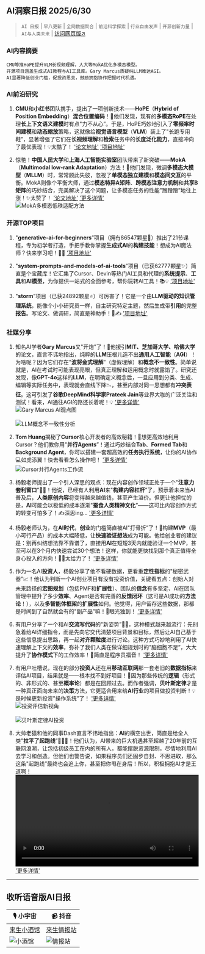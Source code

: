 ## AI洞察日报 2025/6/30

>  `AI 日报` | `早八更新` | `全网数据聚合` | `前沿科学探索` | `行业自由发声` | `开源创新力量` | `AI与人类未来` | [访问网页版↗️](https://ai.hubtoday.app/)



### **AI内容摘要**

```
CMU等推HoPE提升VLM长视频理解，人大等MokA优化多模态模型。
开源项目涵盖生成式AI教程与AI工具库。Gary Marcus质疑纯LLM难达AGI。
AI显著降低创业门槛，促投资思变，鼓励拥抱协作把握时代机遇。
```



### AI前沿研究

1.  **CMU**和**小红书**团队携手，提出了一项创新技术——**HoPE**（**Hybrid of Position Embedding**）**混合位置编码**！🚀他们发现，现有的**多模态RoPE**在处理**长上下文语义建模**时有点"力不从心”。于是，HoPE巧妙地引入了**零频率时间建模**和**动态缩放**策略，这就像给**视觉语言模型**（**VLM**）装上了"长跑专用鞋”，显著增强了它们在**长视频理解**和**检索**任务中的**长度泛化能力**，直接冲向了最优表现！💡太酷了！ ['论文地址'](https://arxiv.org/pdf/2505.20444) ['项目地址'](https://github.com/hrlics/HoPE)

2.  惊艳！**中国人民大学**和**上海人工智能实验室**团队带来了新突破——**MokA**（**Multimodal low-rank Adaptation**）方法！🤯他们发现，微调**多模态大模型**（**MLLM**）时，常常顾此失彼，忽视了**单模态独立建模**和**模态间交互**的平衡。MokA则像个平衡大师，通过**模态特异A矩阵**、**跨模态注意力机制**和**共享B矩阵**的巧妙结合，完美解决了这个问题，让多模态任务的性能"蹭蹭蹭”地往上涨！✨太赞了！ ['论文地址'](https://arxiv.org/abs/2506.05191) ['更多详情'](https://gewu-lab.github.io/MokA)
    <br/> ![MokA多模态低秩适配方法](https://image.jiqizhixin.com/uploads/editor/a4a4af71-986e-4159-882c-9899b5bff/640.png) <br/>

### 开源TOP项目

1.  "**generative-ai-for-beginners**”项目（拥有86547颗星🌟）推出了21节课程，专为初学者打造，手把手教你掌握**生成式AI**的**构建技能**！想成为AI魔法师？快来学习吧！💪✨ ['项目地址'](https://github.com/microsoft/generative-ai-for-beginners)

2.  "**system-prompts-and-models-of-ai-tools**”项目（已获62777颗星✨）简直是个宝藏库！它汇集了Cursor、Devin等热门AI工具和代理的**系统提示**、**工具**和**AI模型**，为你提供一站式的全面参考，帮你玩转AI工具！📚💡 ['项目地址'](https://github.com/x1xhlol/system-prompts-and-models-of-ai-tools)

3.  "**storm**”项目（已获24892颗星⭐）可厉害了！它是一个由**LLM驱动的知识管理系统**，能像个小小研究员一样，自主研究特定主题，然后生成带**引用**的完整**报告**。写论文、做调研，简直是神助手！🧠✍️ ['项目地址'](https://github.com/stanford-oval/storm)

### 社媒分享

1.  知名AI学者**Gary Marcus**又"开炮”了！🤔他援引**MIT、芝加哥大学、哈佛大学**的论文，直言不讳地指出，纯粹的**LLM**压根儿造不出**通用人工智能**（**AGI**）！为啥呢？因为它们存在"**波将金式理解**”（虚假理解）和**概念不一致性**。简单说就是，AI在考试时可能表现亮眼，但真正理解和运用概念时就露馅了。研究还发现，像**GPT-4o**这样的**LLM**，在明确定义概念后，一旦应用到分类、生成、编辑等实际任务中，表现就会直线下降📉，甚至内部对同一思想都有**冲突表征**。这可引发了**谷歌DeepMind科学家Prateek Jain**等业界大咖的广泛关注和测试！看来，AI通往AGI的路还长着呢！💡 ['更多详情'](https://www.jiqizhixin.com/articles/2025-06-29-5)
    <br/> ![Gary Marcus AI观点图](https://image.jiqizhixin.com/uploads/editor/e72097cc-e856-4597-a0ec-c2b31246e3e/640.png) <br/>
    <br/> ![LLM概念不一致性分析](https://image.jiqizhixin.com/uploads/editor/d3e2a41e-6387-466a-88c6-a4c55621ae40/640.png) <br/>

2.  **Tom Huang**揭秘了**Cursor**核心开发者的高效秘籍！🚀想更高效地利用Cursor？他们教你用"**并行Agents**”！通过巧妙结合**Tab**、**Formed Tab**和**Background Agent**，你可以搭建一套超高效的**任务执行系统**，让你的AI协作💻如虎添翼！快去看看怎么操作吧！ ['更多详情'](https://x.com/tuturetom/status/1939321864200888536)
    <br/> ![Cursor并行Agents工作流](https://pbs.twimg.com/media/Guna8_wW4AAkmqU?format=jpg&name=orig) <br/>

3.  杨毅老师提出了一个引人深思的观点：现在内容创作领域正处于一个"**注意力套利窗口**”😮‍💨！他说，已经有人利用**AI**来"**构建内容杠杆**”了，预示着未来当AI普及后，**人类原创内容**将变得越来越值钱，甚至产生溢价。但更让他担忧的是，**AI**可能会以极低的成本逐渐"**蚕食人类精神文化**”——这可比内容创作方式的转变可怕多了！✍️深思ing... ['更多详情'](https://x.com/Yangyixxxx/status/1939318396111430096)

4.  杨毅老师认为，在**AI时代**，**创业**的门槛简直被AI"打骨折”了！💸构建**MVP**（最小可行产品）的成本大幅降低，让**快速验证想法**成为可能。他给创业者的建议是：别再纠结想法靠不靠谱了，直接用**AI**在短短3天内就能验证一个MVP，甚至可以在3个月内快速尝试30个想法！这样，你就能更快找到那个真正值得全身心投入的方向！🚀💡太给力了！ ['更多详情'](https://x.com/Yangyixxxx/status/1939278373978857614)

5.  作为一名AI**投资人**，杨毅分享了他不看硬数据，更看重**定性指标**的"秘密武器”📈！他认为判断一个AI创业项目有没有投资价值，关键看五点：创始人对未来路径的**宏图规划**（包括PMF和**扩展性**）、团队的**信念**有多坚定、AI在团队管理中提升了多少**效率**、Agent是否有完善的**反馈闭环**（这可是AI成功的**方法论**！），以及**多智能体框架**的**扩展性**如何。他觉得，用户留存这些数据，那都是时间到了自然就会有的"副产品”嘛！🎯眼光独到！ ['更多详情'](https://x.com/Yangyixxxx/status/1939212085185093664)

6.  有用户分享了一个和AI**交流写代码**的"新姿势”👨‍💻，这种模式越来越流行：先别急着给AI详细指令，而是先向它交代清楚项目背景和目标，然后让AI自己基于这些信息提出思路，再一起**对齐颗粒度**进行讨论。这种方式巧妙地利用了AI快速理解上下文的**效率**，弥补了我们人类在做详细规划时的"脑细胞不足”，大大提升了**协作模式**下的工作效率！🤝简直是程序员福音！ ['更多详情'](https://x.com/wwwgoubuli/status/1939168328070603017)

7.  有用户吐槽说，现在的部分**投资人**还在用**移动互联网**那一套老旧的**数据指标**来评估AI项目，结果就是——根本找不到好项目！🤔因为那些传统的**逻辑**（形式的、非形式的、甚至**概率论**）都是在回顾过去。而作者强调，**贝叶斯定律**才是一种真正面向未来的**决策**方法，它更适合用来给**AI行业**的项目做投资判断！💡是时候更新投资"操作系统”了！ ['更多详情'](https://m.okjike.com/originalPosts/6860acdfd82bae994ab2ac0e)
    <br/> ![投资评估新视角](https://cdnv2.ruguoapp.com/FkJ8CttPht-FSudcqveStLiBY6BBv3.png) <br/>
    <br/> ![贝叶斯定律AI投资](https://cdnv2.ruguoapp.com/FhaVZhhtXfzamqX8c4dNBF62yfZRv3.png) <br/>

8.  大帅老猿和他的同事Dash直言不讳地指出：**AI**的横空出世，简直是给全人类"**拉平了起跑线**”🏃‍♀️💨！他们认为，AI带来的巨大机遇甚至超越了20年前的互联网浪潮，让包括初级员工在内的所有人，都能摆脱资源限制，尽情地利用AI去学习和创造。但他们也警告说，如果程序员们还固步自封、不思进取，那么这条"起跑线”最终也会追上你，甚至把你甩在身后！所以，积极拥抱AI才是王道啊！
    <video src="https://video.twimg.com/amplify_video/1938922173013651456/vid/avc/1920x1080/lVHNYiDsj_o_yd27.mp4" controls="controls" width="100%"></video> ['更多详情'](https://x.com/ezshine/status/1939097986682036566)

---

## **收听语音版AI日报**

| 🎙️ **小宇宙** | 📹 **抖音** |
| --- | --- |
| [来生小酒馆](https://www.xiaoyuzhoufm.com/podcast/683c62b7c1ca9cf575a5030e)  |   [来生情报站](https://www.douyin.com/user/MS4wLjABAAAAwpwqPQlu38sO38VyWgw9ZjDEnN4bMR5j8x111UxpseHR9DpB6-CveI5KRXOWuFwG)| 
| ![小酒馆](https://s1.imagehub.cc/images/2025/06/24/f959f7984e9163fc50d3941d79a7f262.md.png) | ![情报站](https://s1.imagehub.cc/images/2025/06/24/7fc30805eeb831e1e2baa3a240683ca3.md.png) |

    

